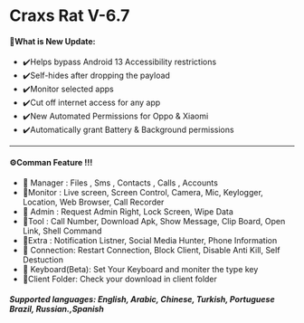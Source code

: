 
# Craxs Rat V-6.7
 #### 🧲What is New Update:
- ✔️Helps bypass Android 13 Accessibility restrictions
- ✔️Self-hides after dropping the payload
- ✔️Monitor selected apps
- ✔️Cut off internet access for any app
- ✔️New Automated Permissions for Oppo & Xiaomi
- ✔️Automatically grant Battery & Background permissions 
-----------------------------------------------------
#### ⚙️Comman Feature !!!

- 📌 Manager : Files , Sms , Contacts , Calls , Accounts 
 - 📌Monitor : Live screen, Screen Control, Camera, Mic, Keylogger, Location, Web Browser, Call Recorder
- 📌 Admin   : Request Admin Right, Lock Screen, Wipe Data
- 📌Tool    : Call Number, Download Apk, Show Message, Clip Board, Open Link, Shell Command
- 📌Extra   : Notification Listner, Social Media Hunter, Phone Information
- 📌 Connection: Restart Connection, Block Client, Disable Anti Kill, Self Destuction
- 📌 Keyboard(Beta): Set Your Keyboard and moniter the type key
- 📌Client Folder: Check your download in client folder 
##### Supported languages: English, Arabic, Chinese, Turkish, Portuguese Brazil, Russian.,Spanish


